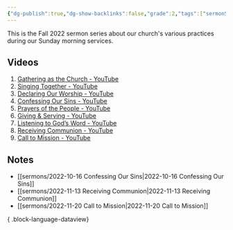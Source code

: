 ```yaml
---
{"dg-publish":true,"dg-show-backlinks":false,"grade":2,"tags":["sermonSeries"],"context":"Personal","type":"Resource","status":"Evergreen","topic":"Sermon","dateCreated":"2023-08-09","permalink":"/sermons/2022-work-of-the-people/","dgPassFrontmatter":true}
---
```



This is the Fall 2022 sermon series about our church's various practices during our Sunday morning services.

## Videos

1. [Gathering as the Church - YouTube](https://www.youtube.com/watch?v=BufDGG7SRjo)
2. [Singing Together - YouTube](https://www.youtube.com/watch?v=WSBLdt6ywKE)
3. [Declaring Our Worship - YouTube](https://www.youtube.com/watch?v=DAFRI7I2fEI)
4. [Confessing Our Sins - YouTube](https://www.youtube.com/watch?v=vQvhynwhYws&t=19s)
5. [Prayers of the People - YouTube](https://www.youtube.com/watch?v=MbCRCpYJ9LU)
6. [Giving & Serving - YouTube](https://www.youtube.com/watch?v=vVEYjnYWA_M)
7. [Listening to God’s Word - YouTube](https://www.youtube.com/watch?v=7OMVbNU6ar0)
8. [Receiving Communion - YouTube](https://www.youtube.com/watch?v=sSl4yYrKfPs)
9. [Call to Mission - YouTube](https://www.youtube.com/watch?v=dweq86FGylY)

## Notes

- [[sermons/2022-10-16 Confessing Our Sins\|2022-10-16 Confessing Our Sins]]
- [[sermons/2022-11-13 Receiving Communion\|2022-11-13 Receiving Communion]]
- [[sermons/2022-11-20 Call to Mission\|2022-11-20 Call to Mission]]

{ .block-language-dataview}
